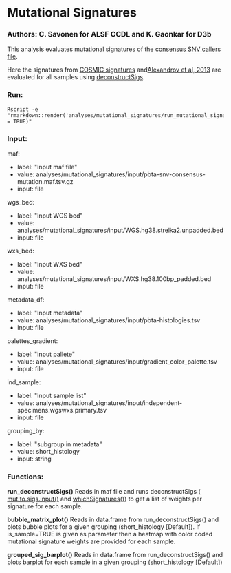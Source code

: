 # Mutational Signatures

### Authors: C. Savonen for ALSF CCDL and K. Gaonkar for D3b

This analysis evaluates mutational signatures of the [consensus SNV callers file](https://github.com/AlexsLemonade/OpenPBTA-analysis/tree/master/analyses/snv-callers#consensus-mutation-call).

Here the signatures from [COSMIC signatures](https://cancer.sanger.ac.uk/cosmic)
and[Alexandrov et al, 2013](https://www.ncbi.nlm.nih.gov/pubmed/23945592) are
evaluated for all samples using [deconstructSigs](https://github.com/raerose01/deconstructSigs).

### Run:
```
Rscript -e "rmarkdown::render('analyses/mutational_signatures/run_mutational_signature.Rmd',clean = TRUE)"

```

### Input:
  maf:
  - label: "Input maf file"
  - value: analyses/mutational_signatures/input/pbta-snv-consensus-mutation.maf.tsv.gz
  - input: file

  wgs_bed:
  - label: "Input WGS bed"
  - value: analyses/mutational_signatures/input/WGS.hg38.strelka2.unpadded.bed
  - input: file

  wxs_bed:
  - label: "Input WXS bed"
  - value: analyses/mutational_signatures/input/WXS.hg38.100bp_padded.bed
  - input: file

  metadata_df: 
  - label: "Input metadata"
  - value: analyses/mutational_signatures/input/pbta-histologies.tsv
  - input: file 

  palettes_gradient:
  - label: "Input pallete"
  - value: analyses/mutational_signatures/input/gradient_color_palette.tsv
  - input: file

  ind_sample:
  - label: "Input sample list"
  - value: analyses/mutational_signatures/input/independent-specimens.wgswxs.primary.tsv
  - input: file
  
  grouping_by:
  - label: "subgroup in metadata"
  - value: short_histology
  - input: string


### Functions:
**run_deconstructSigs()**
Reads in maf file and runs deconstructSigs ( [mut.to.sigs.input()](https://github.com/raerose01/deconstructSigs#muttosigsinput) and  [whichSignatures()](https://github.com/raerose01/deconstructSigs#whichsignatures)) to get a list of weights per signature for each sample.

**bubble_matrix_plot()**
Reads in data.frame from run_deconstructSigs() and plots bubble plots for a given grouping (short_histology [Default]). If is_sample=TRUE is given as parameter then a heatmap with color coded mutational signature weights are provided for each sample.

**grouped_sig_barplot()**
Reads in data.frame from run_deconstructSigs() and plots barplot for each sample in a given grouping (short_histology [Default])
